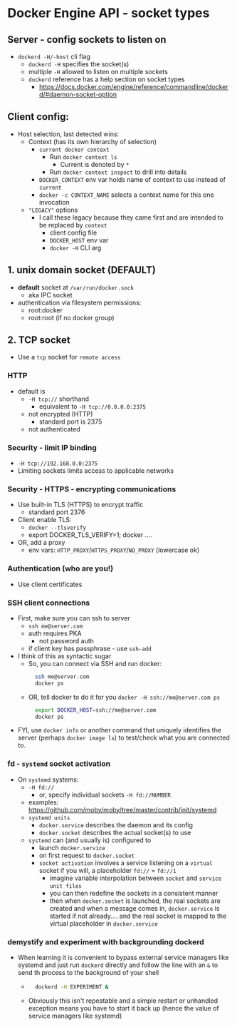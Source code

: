 # Docker Engine API - socket types

## Server - config sockets to listen on

- `dockerd -H/-host` cli flag 
  - `dockerd -H` specifies the socket(s) 
  - multiple `-H` allowed to listen on multiple sockets
  - `dockerd` reference has a help section on socket types
    - https://docs.docker.com/engine/reference/commandline/dockerd/#daemon-socket-option

## Client config:

- Host selection, last detected wins:
  - Context (has its own hierarchy of selection)
    - `current docker context` 
      - Run `docker context ls`
        - Current is denoted by `*`
      - Run `docker context inspect` to drill into details
    - `DOCKER_CONTEXT` env var holds name of context to use instead of `current`
    - `docker -c CONTEXT_NAME` selects a context name for this one invocation
  - `"LEGACY"` options
    - I call these legacy because they came first and are intended to be replaced by `context`
      - client config file
      - `DOCKER_HOST` env var 
      - `docker -H` CLI arg

## 1. unix domain socket (DEFAULT)

- **default** socket at `/var/run/docker.sock`
  - aka IPC socket
- authentication via filesystem permissions:
  - root:docker
  - root:root (if no docker group)

## 2. TCP socket

- Use a `tcp` socket for `remote access`

### HTTP

- default is
  - `-H tcp://` shorthand
    - equivalent to `-H tcp://0.0.0.0:2375`
  - not encrypted (HTTP)
    - standard port is 2375
  - not authenticated

### Security - limit IP binding

- `-H tcp://192.168.0.0:2375`
- Limiting sockets limits access to applicable networks

### Security - HTTPS - encrypting communications

- Use built-in TLS (HTTPS) to encrypt traffic
  - standard port 2376
- Client enable TLS:
  - `docker --tlsverify`
  - export DOCKER_TLS_VERIFY=1; docker ....
- OR, add a proxy
  - env vars: `HTTP_PROXY`/`HTTPS_PROXY`/`NO_PROXY` (lowercase ok)
 
### Authentication (who are you!)

- Use client certificates

### SSH client connections

- First, make sure you can ssh to server
  - `ssh me@server.com`
  - auth requires PKA
    - not password auth
  - if client key has passphrase - use `ssh-add`
- I think of this as syntactic sugar
  - So, you can connect via SSH and run docker:
    ```bash
      ssh me@server.com
      docker ps
    ```
  - OR, tell docker to do it for you
    `docker -H ssh://me@server.com ps`
    ```bash
      export DOCKER_HOST=ssh://me@server.com
      docker ps
    ```
- FYI, use `docker info` or another command that uniquely identifies the server (perhaps `docker image ls`) to test/check what you are connected to.

### fd - `systemd` socket activation

- On `systemd` systems:
  - `-H fd://`
    - or, specify individual sockets `-H fd://NUMBER`
  - examples: https://github.com/moby/moby/tree/master/contrib/init/systemd
  - `systemd units`
    - `docker.service` describes the daemon and its config
    - `docker.socket` describes the actual socket(s) to use
  - `systemd` can (and usually is) configured to
    - launch `docker.service`
    - on first request to `docker.socket`
    - `socket activation` involves a service listening on a `virtual` socket if you will, a placeholder `fd://` = `fd://1`
      - imagine variable interpolation between `socket` and `service` `unit files`
      - you can then redefine the sockets in a consistent manner
      - then when `docker.socket` is launched, the real sockets are created and when a message comes in, `docker.service` is started if not already.... and the real socket is mapped to the virtual placeholder in `docker.service`

### demystify and experiment with backgrounding dockerd

- When learning it is convenient to bypass external service managers like systemd and just run `dockerd` directly and follow the line with an `&` to send th process to the background of your shell
  - ```bash
      dockerd -H EXPERIMENT &
    ```
  - Obviously this isn't repeatable and a simple restart or unhandled exception means you have to start it back up (hence the value of service managers like systemd)
